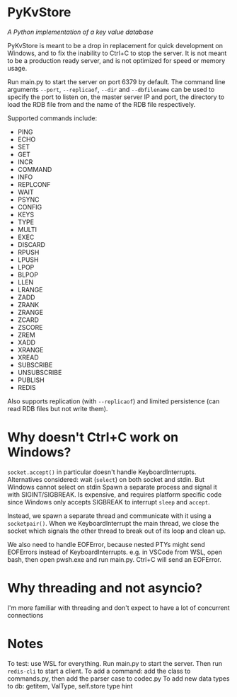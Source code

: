 # PyKvStore

_A Python implementation of a key value database_

PyKvStore is meant to be a drop in replacement for quick development on Windows, and to fix the inability to Ctrl+C to stop the server. It is not meant to be a production ready server, and is not optimized for speed or memory usage.

Run main.py to start the server on port 6379 by default. The command line arguments `--port`, `--replicaof`, `--dir` and `--dbfilename` can be used to specify the port to listen on, the master server IP and port, the directory to load the RDB file from and the name of the RDB file respectively.

Supported commands include:

-  PING
-  ECHO
-  SET
-  GET
-  INCR
-  COMMAND
-  INFO
-  REPLCONF
-  WAIT
-  PSYNC
-  CONFIG
-  KEYS
-  TYPE
-  MULTI
-  EXEC
-  DISCARD
-  RPUSH
-  LPUSH
-  LPOP
-  BLPOP
-  LLEN
-  LRANGE
-  ZADD
-  ZRANK
-  ZRANGE
-  ZCARD
-  ZSCORE
-  ZREM
-  XADD
-  XRANGE
-  XREAD
-  SUBSCRIBE
-  UNSUBSCRIBE
-  PUBLISH
-  REDIS

Also supports replication (with `--replicaof`) and limited persistence (can read RDB files but not write them).

# Why doesn't Ctrl+C work on Windows?
`socket.accept()` in particular doesn't handle KeyboardInterrupts.
Alternatives considered: wait (`select`) on both socket and stdin. But Windows cannot select on stdin
Spawn a separate process and signal it with SIGINT/SIGBREAK. Is expensive, and requires platform specific code since Windows only accepts SIGBREAK to interrupt `sleep` and `accept`.

Instead, we spawn a separate thread and communicate with it using a `socketpair()`. When we KeyboardInterrupt the main thread, we close the socket which signals the other thread to break out of its loop and clean up.

We also need to handle EOFError, because nested PTYs might send EOFErrors instead of KeyboardInterrupts. e.g. in VSCode from WSL, open bash, then open pwsh.exe and run main.py. Ctrl+C will send an EOFError.

# Why threading and not asyncio?
I'm more familiar with threading and don't expect to have a lot of concurrent connections

# Notes
To test: use WSL for everything. Run main.py to start the server. Then run `redis-cli` to start a client.
To add a command: add the class to commands.py, then add the parser case to codec.py
To add new data types to db: getitem, ValType, self.store type hint
